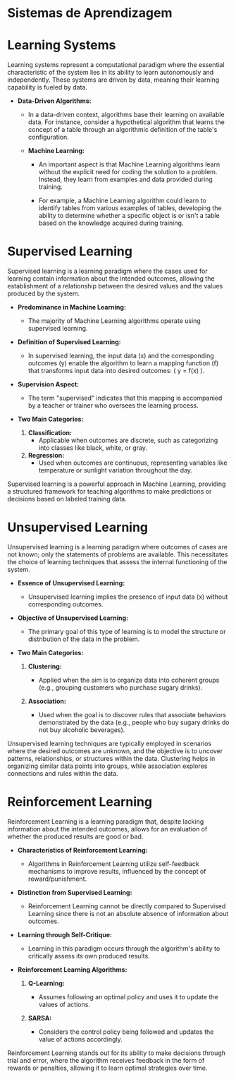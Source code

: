 # **Sistemas de Aprendizagem**

# Learning Systems

Learning systems represent a computational paradigm where the essential characteristic of the system lies in its ability to learn autonomously and independently. These systems are driven by data, meaning their learning capability is fueled by data.

- **Data-Driven Algorithms:**
  - In a data-driven context, algorithms base their learning on available data. For instance, consider a hypothetical algorithm that learns the concept of a table through an algorithmic definition of the table's configuration.

  - **Machine Learning:**
    - An important aspect is that Machine Learning algorithms learn without the explicit need for coding the solution to a problem. Instead, they learn from examples and data provided during training.

    - For example, a Machine Learning algorithm could learn to identify tables from various examples of tables, developing the ability to determine whether a specific object is or isn't a table based on the knowledge acquired during training.


# Supervised Learning

Supervised learning is a learning paradigm where the cases used for learning contain information about the intended outcomes, allowing the establishment of a relationship between the desired values and the values produced by the system.

- **Predominance in Machine Learning:**
  - The majority of Machine Learning algorithms operate using supervised learning.

- **Definition of Supervised Learning:**
  - In supervised learning, the input data (x) and the corresponding outcomes (y) enable the algorithm to learn a mapping function (f) that transforms input data into desired outcomes: \( y = f(x) \).

- **Supervision Aspect:**
  - The term "supervised" indicates that this mapping is accompanied by a teacher or trainer who oversees the learning process.

- **Two Main Categories:**
  1. **Classification:**
      - Applicable when outcomes are discrete, such as categorizing into classes like black, white, or gray.
  2. **Regression:**
      - Used when outcomes are continuous, representing variables like temperature or sunlight variation throughout the day.

Supervised learning is a powerful approach in Machine Learning, providing a structured framework for teaching algorithms to make predictions or decisions based on labeled training data.


# Unsupervised Learning

Unsupervised learning is a learning paradigm where outcomes of cases are not known; only the statements of problems are available. This necessitates the choice of learning techniques that assess the internal functioning of the system.

- **Essence of Unsupervised Learning:**
  - Unsupervised learning implies the presence of input data (x) without corresponding outcomes.

- **Objective of Unsupervised Learning:**
  - The primary goal of this type of learning is to model the structure or distribution of the data in the problem.

- **Two Main Categories:**
  1. **Clustering:**
      - Applied when the aim is to organize data into coherent groups (e.g., grouping customers who purchase sugary drinks).

  2. **Association:**
      - Used when the goal is to discover rules that associate behaviors demonstrated by the data (e.g., people who buy sugary drinks do not buy alcoholic beverages).

Unsupervised learning techniques are typically employed in scenarios where the desired outcomes are unknown, and the objective is to uncover patterns, relationships, or structures within the data. Clustering helps in organizing similar data points into groups, while association explores connections and rules within the data.


# Reinforcement Learning

Reinforcement Learning is a learning paradigm that, despite lacking information about the intended outcomes, allows for an evaluation of whether the produced results are good or bad.

- **Characteristics of Reinforcement Learning:**
  - Algorithms in Reinforcement Learning utilize self-feedback mechanisms to improve results, influenced by the concept of reward/punishment.

- **Distinction from Supervised Learning:**
  - Reinforcement Learning cannot be directly compared to Supervised Learning since there is not an absolute absence of information about outcomes.

- **Learning through Self-Critique:**
  - Learning in this paradigm occurs through the algorithm's ability to critically assess its own produced results.

- **Reinforcement Learning Algorithms:**
  1. **Q-Learning:**
      - Assumes following an optimal policy and uses it to update the values of actions.

  2. **SARSA:**
      - Considers the control policy being followed and updates the value of actions accordingly.

Reinforcement Learning stands out for its ability to make decisions through trial and error, where the algorithm receives feedback in the form of rewards or penalties, allowing it to learn optimal strategies over time.


